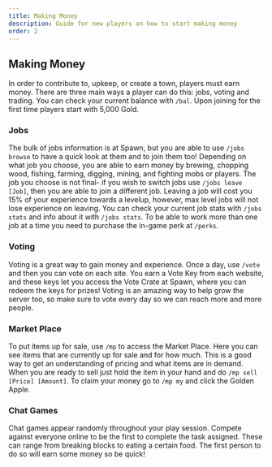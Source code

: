 ```yaml
---
title: Making Money
description: Guide for new players on how to start making money
order: 2
---
```

## Making Money
In order to contribute to, upkeep, or create a town, players must earn money. There are three main ways a player can do this: jobs, voting and trading. You can check your current balance with `/bal`. Upon joining for the first time players start with 5,000 Gold.

### Jobs
The bulk of jobs information is at Spawn, but you are able to use `/jobs browse` to have a quick look at them and to join them too! Depending on what job you choose, you are able to earn money by brewing, chopping wood, fishing, farming, digging, mining, and fighting mobs or players. The job you choose is not final- if you wish to switch jobs use `/jobs leave [Job]`, then you are able to join a different job. Leaving a job will cost you 15% of your experience towards a levelup, however, max level jobs will not lose experience on leaving. You can check your current job stats with `/jobs stats` and info about it with `/jobs stats`. To be able to work more than one job at a time you need to purchase the in-game perk at `/perks`.

### Voting
Voting is a great way to gain money and experience. Once a day, use `/vote` and then you can vote on each site. You earn a Vote Key from each website, and these keys let you access the Vote Crate at Spawn, where you can redeem the keys for prizes! Voting is an amazing way to help grow the server too, so make sure to vote every day so we can reach more and more people.

### Market Place
To put items up for sale, use `/mp` to access the Market Place. Here you can see items that are currently up for sale and for how much. This is a good way to get an understanding of pricing and what items are in demand. When you are ready to sell just hold the item in your hand and do `/mp sell [Price] [Amount]`. To claim your money go to `/mp my` and click the Golden Apple.

### Chat Games
Chat games appear randomly throughout your play session. Compete against everyone online to be the first to complete the task assigned. These can range from breaking blocks to eating a certain food. The first person to do so will earn some money so be quick!
